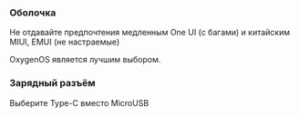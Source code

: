 ### Оболочка
Не отдавайте предпочтения медленным One UI (с багами) и китайским MIUI, EMUI (не настраемые)

OxygenOS является лучшим выбором.

### Зарядный разъём
Выберите Type-C вместо MicroUSB
